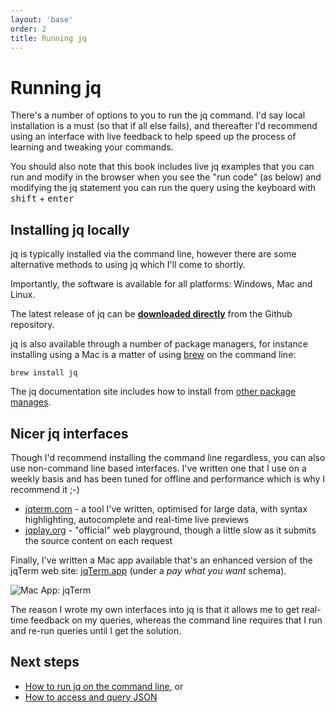 ```yaml
---
layout: 'base'
order: 2
title: Running jq
---
```


# Running jq

There's a number of options to you to run the jq command. I'd say local installation is a must (so that if all else fails), and thereafter I'd recommend using an interface with live feedback to help speed up the process of learning and tweaking your commands.

You should also note that this book includes live jq examples that you can run and modify in the browser when you see the "run code" (as below) and modifying the jq statement you can run the query using the keyboard with <kbd>shift</kbd> + <kbd>enter</kbd>

## Installing jq locally

jq is typically installed via the command line, however there are some alternative methods to using jq which I'll come to shortly.

Importantly, the software is available for all platforms: Windows, Mac and Linux.

The latest release of jq can be **[downloaded directly](https://github.com/stedolan/jq/releases/)** from the Github repository.

jq is also available through a number of package managers, for instance installing using a Mac is a matter of using [brew](https://brew.sh) on the command line:

```
brew install jq
```

The jq documentation site includes how to install from [other package manages](https://stedolan.github.io/jq/download/).

## Nicer jq interfaces

Though I'd recommend installing the command line regardless, you can also use non-command line based interfaces. I've written one that I use on a weekly basis and has been tuned for offline and performance which is why I recommend it ;-)

- [jqterm.com](https://jqterm.com) - a tool I've written, optimised for large data, with syntax highlighting, autocomplete and real-time live previews
- [jqplay.org](https://jqplay.org/) - "official" web playground, though a little slow as it submits the source content on each request

Finally, I've written a Mac app available that's an enhanced version of the jqTerm web site: [jqTerm.app](https://gum.co/jqterm) (under a _pay what you want_ schema).

![Mac App: jqTerm](/assets/img/jqterm-app.jpg)

The reason I wrote my own interfaces into jq is that it allows me to get real-time feedback on my queries, whereas the command line requires that I run and re-run queries until I get the solution.

## Next steps

- [How to run jq on the command line](/command-line), or
- [How to access and query JSON](/querying)
